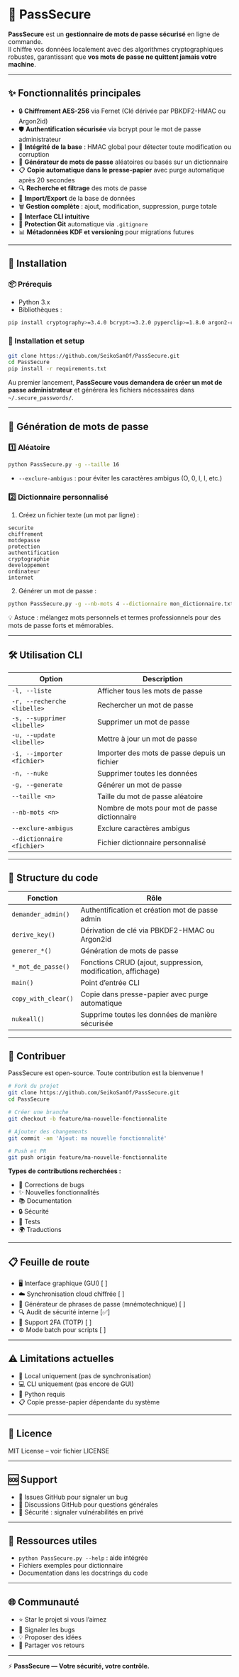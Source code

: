 # 🔐 PassSecure

**PassSecure** est un **gestionnaire de mots de passe sécurisé** en ligne de commande.  
Il chiffre vos données localement avec des algorithmes cryptographiques robustes, garantissant que **vos mots de passe ne quittent jamais votre machine**.

---

## ✨ Fonctionnalités principales

- 🔒 **Chiffrement AES-256** via Fernet (Clé dérivée par PBKDF2-HMAC ou Argon2id)
- 🛡️ **Authentification sécurisée** via bcrypt pour le mot de passe administrateur
- 🔐 **Intégrité de la base** : HMAC global pour détecter toute modification ou corruption
- 🎲 **Générateur de mots de passe** aléatoires ou basés sur un dictionnaire
- 📋 **Copie automatique dans le presse-papier** avec purge automatique après 20 secondes
- 🔍 **Recherche et filtrage** des mots de passe
- 📂 **Import/Export** de la base de données
- 🗑️ **Gestion complète** : ajout, modification, suppression, purge totale
- 🔧 **Interface CLI intuitive**
- 🚫 **Protection Git** automatique via `.gitignore`
- 📊 **Métadonnées KDF et versioning** pour migrations futures

---

## 🚀 Installation

### 📦 Prérequis

- Python 3.x
- Bibliothèques :

```bash
pip install cryptography>=3.4.0 bcrypt>=3.2.0 pyperclip>=1.8.0 argon2-cffi>=21.3.0
```

### 🔧 Installation et setup

```bash
git clone https://github.com/SeikoSanOf/PassSecure.git
cd PassSecure
pip install -r requirements.txt
```

Au premier lancement, **PassSecure vous demandera de créer un mot de passe administrateur** et générera les fichiers nécessaires dans `~/.secure_passwords/`.

---

## 🎲 Génération de mots de passe

### 1️⃣ Aléatoire

```bash
python PassSecure.py -g --taille 16
```
- `--exclure-ambigus` : pour éviter les caractères ambigus (O, 0, l, I, etc.)

### 2️⃣ Dictionnaire personnalisé

1. Créez un fichier texte (un mot par ligne) :

```text
securite
chiffrement
motdepasse
protection
authentification
cryptographie
developpement
ordinateur
internet
```

2. Générer un mot de passe :

```bash
python PassSecure.py -g --nb-mots 4 --dictionnaire mon_dictionnaire.txt
```

💡 Astuce : mélangez mots personnels et termes professionnels pour des mots de passe forts et mémorables.

---

## 🛠️ Utilisation CLI

| Option | Description |
|--------|-------------|
| `-l, --liste` | Afficher tous les mots de passe |
| `-r, --recherche <libelle>` | Rechercher un mot de passe |
| `-s, --supprimer <libelle>` | Supprimer un mot de passe |
| `-u, --update <libelle>` | Mettre à jour un mot de passe |
| `-i, --importer <fichier>` | Importer des mots de passe depuis un fichier |
| `-n, --nuke` | Supprimer toutes les données |
| `-g, --generate` | Générer un mot de passe |
| `--taille <n>` | Taille du mot de passe aléatoire |
| `--nb-mots <n>` | Nombre de mots pour mot de passe dictionnaire |
| `--exclure-ambigus` | Exclure caractères ambigus |
| `--dictionnaire <fichier>` | Fichier dictionnaire personnalisé |

---

## 🧱 Structure du code

| Fonction | Rôle |
|----------|------|
| `demander_admin()` | Authentification et création mot de passe admin |
| `derive_key()` | Dérivation de clé via PBKDF2-HMAC ou Argon2id |
| `generer_*()` | Génération de mots de passe |
| `*_mot_de_passe()` | Fonctions CRUD (ajout, suppression, modification, affichage) |
| `main()` | Point d’entrée CLI |
| `copy_with_clear()` | Copie dans presse-papier avec purge automatique |
| `nukeall()` | Supprime toutes les données de manière sécurisée |

---

## 🤝 Contribuer

PassSecure est open-source. Toute contribution est la bienvenue !

```bash
# Fork du projet
git clone https://github.com/SeikoSanOf/PassSecure.git
cd PassSecure

# Créer une branche
git checkout -b feature/ma-nouvelle-fonctionnalite

# Ajouter des changements
git commit -am 'Ajout: ma nouvelle fonctionnalité'

# Push et PR
git push origin feature/ma-nouvelle-fonctionnalite
```

**Types de contributions recherchées :**

- 🐛 Corrections de bugs  
- ✨ Nouvelles fonctionnalités  
- 📚 Documentation  
- 🔒 Sécurité  
- 🧪 Tests  
- 🌍 Traductions  

---

## 📋 Feuille de route

- 🖥️ Interface graphique (GUI)  [ ]
- ☁️ Synchronisation cloud chiffrée  [ ]
- 🧠 Générateur de phrases de passe (mnémotechnique)   [ ]
- 🔍 Audit de sécurité interne  [✅]
- 🔐 Support 2FA (TOTP)  [ ]
- ⚙️ Mode batch pour scripts  [ ]

---

## ⚠️ Limitations actuelles

- 📍 Local uniquement (pas de synchronisation)  
- 💻 CLI uniquement (pas encore de GUI)  
- 🐍 Python requis  
- 📋 Copie presse-papier dépendante du système  

---

## 📄 Licence

MIT License – voir fichier LICENSE

---

## 🆘 Support

- 🐞 Issues GitHub pour signaler un bug  
- 💬 Discussions GitHub pour questions générales  
- 🔐 Sécurité : signaler vulnérabilités en privé  

---

## 🔗 Ressources utiles

- `python PassSecure.py --help` : aide intégrée  
- Fichiers exemples pour dictionnaire  
- Documentation dans les docstrings du code  

---

## 🌐 Communauté

- ⭐ Star le projet si vous l’aimez  
- 🐞 Signaler les bugs  
- 💡 Proposer des idées  
- 🔄 Partager vos retours  

---

⚡ **PassSecure — Votre sécurité, votre contrôle.**

